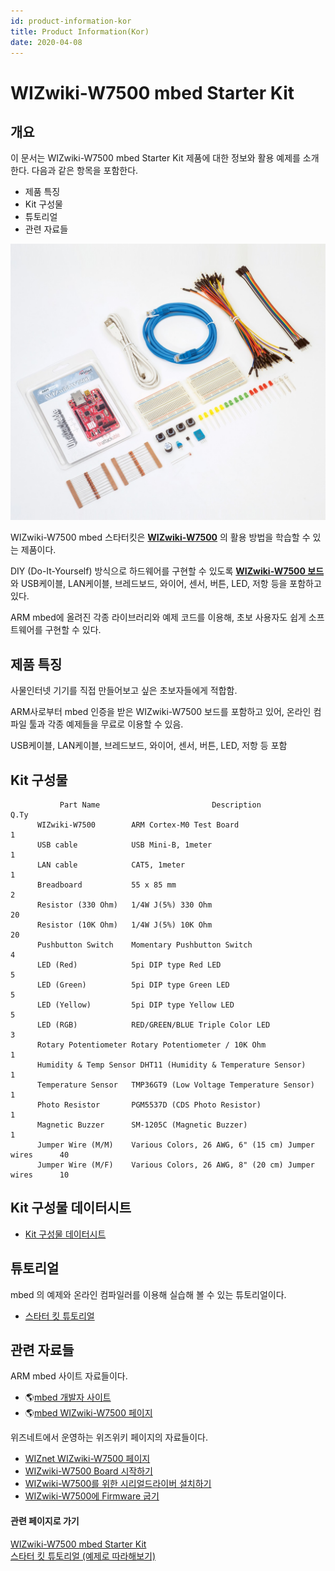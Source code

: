 ```yaml
---
id: product-information-kor
title: Product Information(Kor)
date: 2020-04-08
---
```


# WIZwiki-W7500 mbed Starter Kit

## 개요

이 문서는 WIZwiki-W7500 mbed Starter Kit 제품에 대한 정보와 활용 예제를 소개한다. 다음과 같은 항목을
포함한다.

  - 제품 특징
  - Kit 구성물
  - 튜토리얼
  - 관련 자료들

![mbed Starter Kit all parts](/img/products/wizwiki_mbed_kit/kit_kr/mbed_starter_kit_all.jpg)

WIZwiki-W7500 mbed 스타터킷은
**[WIZwiki-W7500](../wizwiki-w7500.md)** 의 활용 방법을 학습할 수 있는
제품이다.

DIY (Do-It-Yourself) 방식으로 하드웨어를 구현할 수 있도록 **[WIZwiki-W7500 보드](../wizwiki-w7500.md)** 와 USB케이블, LAN케이블, 브레드보드, 와이어,
센서, 버튼, LED, 저항 등을 포함하고 있다.

ARM mbed에 올려진 각종 라이브러리와 예제 코드를 이용해, 초보 사용자도 쉽게 소프트웨어를 구현할 수 있다.

## 제품 특징

사물인터넷 기기를 직접 만들어보고 싶은 초보자들에게 적합함.

ARM사로부터 mbed 인증을 받은 WIZwiki-W7500 보드를 포함하고 있어, 온라인 컴파일 툴과 각종 예제들을 무료로
이용할 수 있음.

USB케이블, LAN케이블, 브레드보드, 와이어, 센서, 버튼, LED, 저항 등 포함

## Kit 구성물
``` 
           Part Name                         Description                       Q.Ty
      WIZwiki-W7500        ARM Cortex-M0 Test Board                              1
      USB cable            USB Mini-B, 1meter                                    1
      LAN cable            CAT5, 1meter                                          1
      Breadboard           55 x 85 mm                                            2
      Resistor (330 Ohm)   1/4W J(5%) 330 Ohm                                   20
      Resistor (10K Ohm)   1/4W J(5%) 10K Ohm                                   20
      Pushbutton Switch    Momentary Pushbutton Switch                           4
      LED (Red)            5pi DIP type Red LED                                  5
      LED (Green)          5pi DIP type Green LED                                5
      LED (Yellow)         5pi DIP type Yellow LED                               5
      LED (RGB)            RED/GREEN/BLUE Triple Color LED                       3
      Rotary Potentiometer Rotary Potentiometer / 10K Ohm                        1
      Humidity & Temp Sensor DHT11 (Humidity & Temperature Sensor)               1
      Temperature Sensor   TMP36GT9 (Low Voltage Temperature Sensor)             1
      Photo Resistor       PGM5537D (CDS Photo Resistor)                         1
      Magnetic Buzzer      SM-1205C (Magnetic Buzzer)                            1
      Jumper Wire (M/M)    Various Colors, 26 AWG, 6" (15 cm) Jumper wires      40
      Jumper Wire (M/F)    Various Colors, 26 AWG, 8" (20 cm) Jumper wires      10
```

## Kit 구성물 데이터시트


  * [Kit 구성물 데이터시트](./kit-parts-datasheet-Kor.md)                


## 튜토리얼

mbed 의 예제와 온라인 컴파일러를 이용해 실습해 볼 수 있는 튜토리얼이다.

  * [스타터 킷 튜토리얼](./Tutorial-Kor.md)
  
## 관련 자료들

ARM mbed 사이트 자료들이다.

  - 🌎[mbed 개발자 사이트](https://os.mbed.com)
  - 🌎[mbed WIZwiki-W7500 페이지](https://os.mbed.com/platforms/WIZwiki-W7500/)

위즈네트에서 운영하는 위즈위키 페이지의 자료들이다.

  - [WIZnet WIZwiki-W7500 페이지](../wizwiki-w7500.md)
  - [WIZwiki-W7500 Board 시작하기](../Getting-Started/How_to_start_WIZwiki_W7500_Board.md)
  - [WIZwiki-W7500를 위한 시리얼드라이버 설치하기](../Getting-Started/How_to_install_WIZwiki_W7500_serial_driver.md)
  - [WIZwiki-W7500에 Firmware 굽기](../Getting-Started/How_to_write_the_firmware_into_WIZwiki_W7500.md)


#### 관련 페이지로 가기

[WIZwiki-W7500 mbed Starter Kit](./WIZwiki-W7500-Mbed-Starter-Kit.md)  
[스타터 킷 튜토리얼 (예제로 따라해보기)](./Tutorial-Kor.md)

